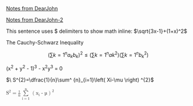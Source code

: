 
<a href="https://dearjohnsonny.github.io/Notes-from-DearJohn/">Notes from DearJohn</a>

<a href="https://dearjohnsonny.github.io/Notes-from-DearJohn-2/">Notes from DearJohn-2</a>

This sentence uses $ delimiters to show math inline: $\sqrt{3x-1}+(1+x)^2$

The Cauchy-Schwarz Inequality

$$\left( \sum{k=1}^n a_k b_k \right)^2 \leq \left( \sum{k=1}^n ak^2 \right) \left( \sum{k=1}^n b_k^2 \right)$$

(x<sup>2</sup> + y<sup>2</sup> - 1)<sup>3</sup> - x<sup>2</sup>y<sup>3</sup> = 0

$\ S^{2}=\dfrac{1}{n}\sum^ {n}_{i=1}\left( Xi-\mu \right) ^{2}$

<math xmlns='http://www.w3.org/1998/Math/MathML'>
  <msup>
    <mrow>
      <mi> S </mi>
    </mrow>
    <mrow>
      <mn> 2 </mn>
    </mrow>
  </msup>
  <mo> = </mo>
  <mfrac>
    <mrow>
      <mn> 1 </mn>
    </mrow>
    <mrow>
      <mi> n </mi>
    </mrow>
  </mfrac>
  <munderover>
    <mrow>
      <mo> &#x2211; <!-- n-ary summation --> </mo>
    </mrow>
    <mrow>
      <mi> i </mi>
      <mo> = </mo>
      <mn> 1 </mn>
    </mrow>
    <mrow>
      <mi> n </mi>
    </mrow>
  </munderover>
  <msup>
    <mrow>
      <mrow>
        <mo> ( </mo>
          <msub>
            <mrow>
              <mi> x </mi>
            </mrow>
            <mrow>
              <mi> i </mi>
            </mrow>
          </msub>
          <mo> - </mo>
          <mi> &#x00B5; <!-- micro sign --> </mi>
        <mo> ) </mo>
      </mrow>
    </mrow>
    <mrow>
      <mn> 2 </mn>
    </mrow>
  </msup>
</math>
